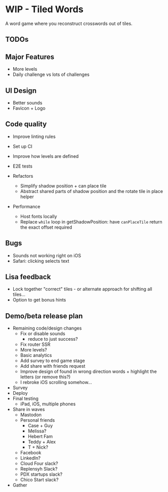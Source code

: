 # WIP - Tiled Words

A word game where you reconstruct crosswords out of tiles.

## TODOs

## Major Features

- More levels
- Daily challenge vs lots of challenges

## UI Design

- Better sounds
- Favicon + Logo

## Code quality

- Improve linting rules
- Set up CI
- Improve how levels are defined
- E2E tests
- Refactors

  - Simplify shadow position + can place tile
  - Abstract shared parts of shadow position and the rotate tile in place helper

- Performance
  - Host fonts locally
  - Replace `while` loop in getShadowPosition: have `canPlaceTile` return the exact offset required

## Bugs

- Sounds not working right on iOS
- Safari: clicking selects text

## Lisa feedback

- Lock together "correct" tiles - or alternate approach for shifting all tiles...
- Option to get bonus hints

## Demo/beta release plan

- Remaining code/design changes
  - Fix or disable sounds
    - reduce to just success?
  - Fix router SSR
  - More levels?
  - Basic analytics
  - Add survey to end game stage
  - Add share with friends request
  - Improve design of found in wrong direction words + highlight the letters (or remove this?)
  - I rebroke iOS scrolling somehow...
- Survey
- Deploy
- Final testing
  - iPad, iOS, multiple phones
- Share in waves
  - Mastodon
  - Personal friends
    - Case + Guy
    - Melissa?
    - Hebert Fam
    - Teddy + Alex
    - T + Nick?
  - Facebook
  - LinkedIn?
  - Cloud Four slack?
  - Replensyh Slack?
  - PDX startups slack?
  - Chico Start slack?
- Gather
